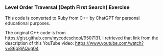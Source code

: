 ### Level Order Traversal (Depth First Search) Exercise

This code is converted to Ruby from C++ by ChatGPT for personal educational purposes.

The original C++ code is from https://gist.github.com/mycodeschool/9507131. I retrieved that link from the description of this YouTube video: https://www.youtube.com/watch?v=86g8jAQug04
